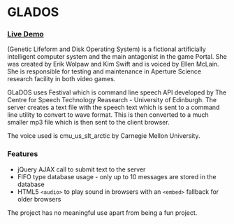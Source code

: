 GLADOS
======

### [Live Demo](http://simplepeacock.com/project/glados/) 

(Genetic Lifeform and Disk Operating System) is a fictional artificially intelligent computer system and the main antagonist in the game Portal. She was created by Erik Wolpaw and Kim Swift and is voiced by Ellen McLain. She is responsible for testing and maintenance in Aperture Science research facility in both video games.

GLaDOS uses Festival which is command line speech API developed by The Centre for Speech Technology Reasearch - University of Edinburgh. The server creates a text file with the speech text which is sent to a command line utility to convert to wave format. This is then converted to a much smaller mp3 file which is then sent to the client browser. 

The voice used is cmu_us_slt_arctic by Carnegie Mellon University.

### Features
* jQuery AJAX call to submit text to the server
* FIFO type database usage - only up to 10 messages are stored in the database
* HTML5 `<audio>` to play sound in browsers with an `<embed>` fallback for older browsers

The project has no meaningful use apart from being a fun project.
